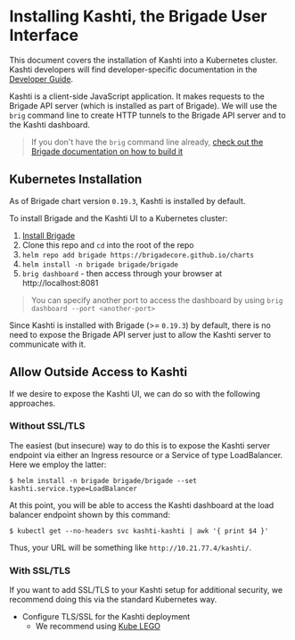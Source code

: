 # Installing Kashti, the Brigade User Interface

This document covers the installation of Kashti into a Kubernetes cluster. Kashti
developers will find developer-specific documentation in the [Developer Guide](developers.md).

Kashti is a client-side JavaScript application. It makes requests to the Brigade API
server (which is installed as part of Brigade). We will use the `brig` command line to create HTTP tunnels to the Brigade API server and to the Kashti dashboard.

> If you don't have the `brig` command line already, [check out the Brigade documentation on how to build it](https://github.com/brigadecore/brigade/blob/master/docs/topics/developers.md#building-source) 

## Kubernetes Installation

As of Brigade chart version `0.19.3`, Kashti is installed by default.

To install Brigade and the Kashti UI to a Kubernetes cluster:

1. [Install Brigade](https://github.com/brigadecore/brigade)
1. Clone this repo and `cd` into the root of the repo
1. `helm repo add brigade https://brigadecore.github.io/charts`
1. `helm install -n brigade brigade/brigade`
1. `brig dashboard` - then access through your browser at http://localhost:8081

> You can specify another port to access the dashboard by using `brig dashboard --port <another-port>`

Since Kashti is installed with Brigade (>= `0.19.3`) by default, there is no need to expose
the Brigade API server just to allow the Kashti server to communicate with it.

## Allow Outside Access to Kashti

If we desire to expose the Kashti UI, we can do so with the following approaches.

### Without SSL/TLS

The easiest (but insecure) way to do this is to expose the Kashti server endpoint via
either an Ingress resource or a Service of type LoadBalancer.  Here we employ the latter:

```
$ helm install -n brigade brigade/brigade --set kashti.service.type=LoadBalancer
```

At this point, you will be able to access the Kashti dashboard at the load balancer
endpoint shown by this command:

```
$ kubectl get --no-headers svc kashti-kashti | awk '{ print $4 }'
```

Thus, your URL will be something like `http://10.21.77.4/kashti/`.

### With SSL/TLS

If you want to add SSL/TLS to your Kashti setup for additional security, we recommend
doing this via the standard Kubernetes way.

- Configure TLS/SSL for the Kashti deployment
  - We recommend using [Kube LEGO](https://github.com/kubernetes/charts/tree/master/stable/kube-lego)
